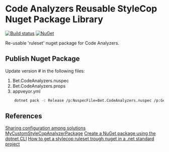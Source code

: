 ﻿# Code Analyzers Reusable StyleCop Nuget Package Library

[![Build status](https://ci.appveyor.com/api/projects/status/ywdhk854tdo6ne1s/branch/master?svg=true)](https://ci.appveyor.com/project/kdcllc/bet-codeanalyzers/branch/master)
[![NuGet](https://img.shields.io/nuget/v/Bet.CodeAnalyzers.svg)](https://www.nuget.org/packages?q=Bet.CodeAnalyzers)

Re-usable 'ruleset' nuget package for Code Analyzers.

## Publish Nuget Package

Update version # in the following files:

1. Bet.CodeAnalyzers.nuspec
2. Bet.CodeAnalyzers.props
3. appveyor.yml

```bash
    dotnet pack -c Release /p:NuspecFile=Bet.CodeAnalyzers.nuspec /p:GeneratePackageOnBuild=true
```

## References

[Sharing configuration among solutions](https://github.com/DotNetAnalyzers/StyleCopAnalyzers/blob/master/documentation/Configuration.md#sharing-configuration-among-solutions)
[MyCustomStyleCopAnalyzerPackage](https://github.com/markvincze/MyCustomStyleCopAnalyzerPackage)
[Create a NuGet package using the dotnet CLI](https://docs.microsoft.com/en-us/nuget/create-packages/creating-a-package-dotnet-cli)
[How to get a stylecop ruleset trough nuget in a .net standard project](https://stackoverflow.com/questions/52742473/how-to-get-a-stylecop-ruleset-trough-nuget-in-a-net-standard-project)